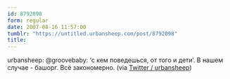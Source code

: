 ```yaml
---
id: 8792098
form: regular
date: 2007-08-16 11:57:00
tumblr: "https://untitled.urbansheep.com/post/8792098"
title:
---
```


<p>urbansheep: @groovebaby: &lsquo;с кем поведешься, от того и дети&rsquo;. В нашем случае - башорг. Всё закономерно. (via <a href="http://twitter.com/urbansheep/statuses/208772142">Twitter / urbansheep</a>)</p>

